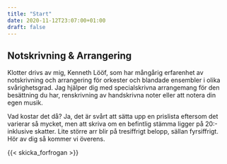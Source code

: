 ```yaml
---
title: "Start"
date: 2020-11-12T23:07:00+01:00
draft: false
---
```


## Notskrivning & Arrangering
Klotter drivs av mig, Kenneth Lööf, som har mångårig erfarenhet av notskrivning och arrangering för orkester och blandade ensembler i olika svårighetsgrad. Jag hjälper dig med specialskrivna arrangemang för den besättning du har, renskrivning av handskrivna noter eller att notera din egen musik.

Vad kostar det då? Ja, det är svårt att sätta upp en prislista eftersom det varierar så mycket, men att skriva om en befintlig stämma ligger på 20:- inklusive skatter. Lite större arr blir på tresiffrigt belopp, sällan fyrsiffrigt. Hör av dig så kommer vi överens.

{{< skicka_forfrogan >}}


